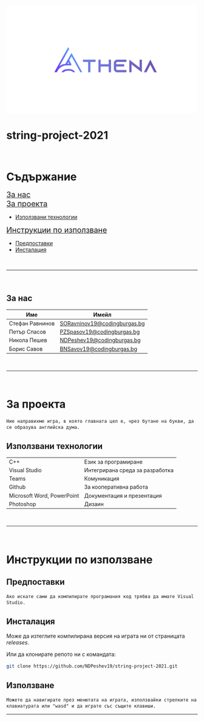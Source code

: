 ![Athena Logo](Design/LogoFull-colored.png)

# string-project-2021

<br>

# Съдържание
 
 [<span style="font-size:15pt;">За нас</span>](#за-нас) <br>
 [<span style="font-size:15pt;">За проекта</span>](#за-проекта)  
* [Използвани технологии](#използвани-технологии)  

 [<span style="font-size:15pt;">Инструкции по използване</span>](#инструкции-по-използване)  
* [Предпоставки](#предпоставки)  
* [Инсталация](#инсталация)  

<br>

- - -

<br>

## За нас

Име | Имейл
-------|------------
Стефан Равнинов | SORavninov19@codingburgas.bg
Петър Спасов | PZSpasov19@codingburgas.bg
Никола Пешев | NDPeshev19@codingburgas.bg
Борис Савов | BNSavov19@codingburgas.bg

<br>

- - -

<br>

# За проекта

```
Ние направихме игра, в която главната цел е, чрез бутане на букви, да се образува английска дума.
```



## Използвани технологии

<table>
  <tr>
      <td>C++</td>
      <td>Език за програмиране</td>
  </tr>
  <tr>
      <td>Visual Studio</td>
      <td>Интегрирана среда за разработка</td>
  </tr>
  <tr>
      <td>Teams</td>
      <td>Комуникация</td>
  </tr>
  <tr>
      <td>Github</td>
      <td>За кооперативна работа </td>
  </tr>
  <tr>
      <td>Мicrosoft Word, PowerPoint</td>
      <td>Документация и презентация</td>
  </tr>
    <tr>
      <td>Photoshop</td>
      <td>Дизаин</td>
  </tr>
</table>

<br>

- - -

<br>

#  Инструкции по използване
## Предпоставки
```
Ако искате сами да компилирате програмания код трябва да имате Visual Studio.
```


## Инсталация
Може да изтеглите компилирана версия на играта ни от страницата *releases*.

Или да клонирате репото ни с командата: 

```bash
git clone https://github.com/NDPeshev19/string-project-2021.git
```

## Използване

```
Можете да навигирате през менютата на играта, използвайки стрелките на клавиатурата или "wasd" и да играте със същите клавиши. 
```
- - -